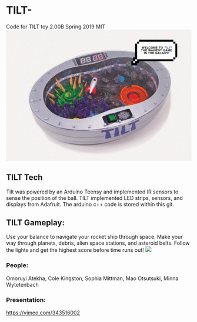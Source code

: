 # TILT-
Code for TILT toy 2.00B Spring 2019 MIT
<img src="https://github.com/oeatekha/TILT-/blob/main/TILT%20screenshot.png" width="800"/>

## TILT Tech
Tilt was powered by an Arduino Teensy and implemented IR sensors to sense the position of the ball. TILT implemented LED strips, sensors, and displays from Adafruit. The arduino c++ code is stored within this git.


## TILT Gameplay: 
Use your balance to navigate your rocket ship through space. Make your way through planets, debris, alien space stations, and asteroid belts. Follow the lights and get the highest score before time runs out!
<img src="https://github.com/oeatekha/TILT-/blob/main/ezgif.com-gif-maker.gif" width="800"/>

### People:
Omoruyi Atekha, Cole Kingston, Sophia Mittman, Mao Otsutsuki, Minna Wytetenbach

### Presentation:
https://vimeo.com/343516002
